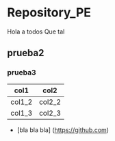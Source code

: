 # Repository_PE
Hola a todos
Que tal
## prueba2
### prueba3


|col1|col2|
|------|------|
|col1_2|col2_2|
|col1_3|col2_3|


* [bla bla bla] (https://github.com)